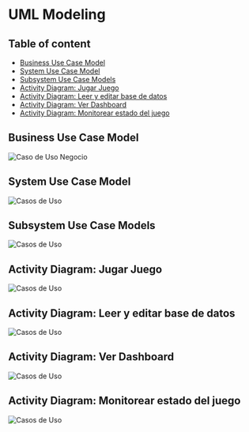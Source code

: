 # UML Modeling

## Table of content

- [Business Use Case Model](#business-use-case-model)
- [System Use Case Model](#system-use-case-model)
- [Subsystem Use Case Models](#subsystem-use-case-models)
- [Activity Diagram: Jugar Juego](#activity-diagram-jugar-juego)
- [Activity Diagram: Leer y editar base de datos](#activity-diagram-leer-y-editar-base-de-datos)
- [Activity Diagram: Ver Dashboard](#activity-diagram-ver-dashboard)
- [Activity Diagram: Monitorear estado del juego](#activity-diagram-monitorear-estado-del-juego)

## Business Use Case Model
<img src="diagramas\business.svg" alt="Caso de Uso Negocio">

## System Use Case Model 
<img src="diagramas\system.svg" alt="Casos de Uso">

## Subsystem Use Case Models
<img src="diagramas\subsystem.svg" alt="Casos de Uso">

## Activity Diagram: Jugar Juego
<img src="diagramas\actividades1.svg" alt="Casos de Uso">

## Activity Diagram: Leer y editar base de datos
<img src="diagramas\actividades2.svg" alt="Casos de Uso">

## Activity Diagram: Ver Dashboard
<img src="diagramas\actividades3.svg" alt="Casos de Uso">

## Activity Diagram: Monitorear estado del juego
<img src="diagramas\actividades4.svg" alt="Casos de Uso">

